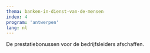 ```yaml
---
thema: banken-in-dienst-van-de-mensen
index: 4
program: 'antwerpen'
lang: nl
---
```

De prestatiebonussen voor de bedrijfsleiders afschaffen.
